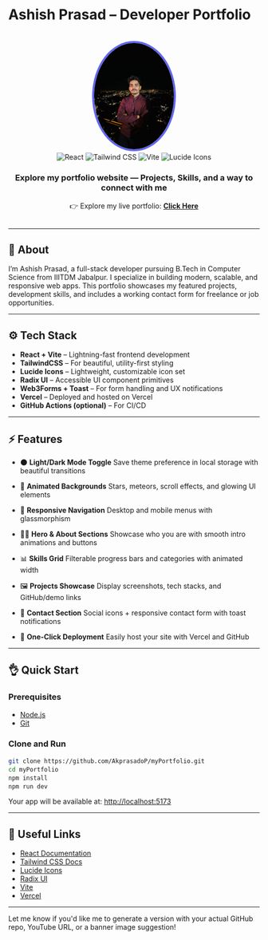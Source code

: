 #  Ashish Prasad – Developer Portfolio

<div align="center">
  <br />
  <a href="https://akprasad-portfolio.vercel.app/" target="_blank">
    <img src="./public/projects/profile.jpeg" alt="Ashish Prasad Portfolio Banner" width="160" style="border-radius: 50%; border: 4px solid #6366f1;" />
  </a>
  <br />
  <div>
    <img src="https://img.shields.io/badge/-React-61DAFB?style=for-the-badge&logo=react&logoColor=black" alt="React" />
    <img src="https://img.shields.io/badge/-TailwindCSS-06B6D4?style=for-the-badge&logo=tailwindcss" alt="Tailwind CSS" />
    <img src="https://img.shields.io/badge/-Vite-646CFF?style=for-the-badge&logo=vite&logoColor=white" alt="Vite" />
    <img src="https://img.shields.io/badge/-Lucide Icons-FD4D4D?style=for-the-badge&logo=lucide" alt="Lucide Icons" />
<!--     <img src="https://img.shields.io/badge/-Deployed-Vercel-black?style=for-the-badge&logo=vercel" alt="Vercel" /> -->
  </div>
  <h3 align="center">Explore my portfolio website — Projects, Skills, and a way to connect with me</h3>
<div align="center">
  👉 Explore my live portfolio: 
  <a href="https://akprasad-portfolio.vercel.app/" target="_blank"><b>Click Here</b></a>
</div>

  <br />
</div>

---

## 📌 About

I’m Ashish Prasad, a full-stack developer pursuing B.Tech in Computer Science from IIITDM Jabalpur. I specialize in building modern, scalable, and responsive web apps. This portfolio showcases my featured projects, development skills, and includes a working contact form for freelance or job opportunities.

---

## ⚙️ Tech Stack

- **React + Vite** – Lightning-fast frontend development
- **TailwindCSS** – For beautiful, utility-first styling
- **Lucide Icons** – Lightweight, customizable icon set
- **Radix UI** – Accessible UI component primitives
- **Web3Forms + Toast** – For form handling and UX notifications
- **Vercel** – Deployed and hosted on Vercel
- **GitHub Actions (optional)** – For CI/CD

---

## ⚡️ Features

- 🌑 **Light/Dark Mode Toggle**
  Save theme preference in local storage with beautiful transitions

- 💫 **Animated Backgrounds**
  Stars, meteors, scroll effects, and glowing UI elements

- 📱 **Responsive Navigation**
  Desktop and mobile menus with glassmorphism

- 👨‍💻 **Hero & About Sections**
  Showcase who you are with smooth intro animations and buttons

- 📊 **Skills Grid**
  Filterable progress bars and categories with animated width

- 🖼️ **Projects Showcase**
  Display screenshots, tech stacks, and GitHub/demo links

- 📩 **Contact Section**
  Social icons + responsive contact form with toast notifications

- 🚀 **One-Click Deployment**
  Easily host your site with Vercel and GitHub

---

## 👌 Quick Start

### Prerequisites

- [Node.js](https://nodejs.org/)
- [Git](https://git-scm.com/)

### Clone and Run

```bash
git clone https://github.com/AkprasadoP/myPortfolio.git
cd myPortfolio
npm install
npm run dev
```

Your app will be available at: [http://localhost:5173](http://localhost:5173)

---

## 🔗 Useful Links

- [React Documentation](https://reactjs.org/)
- [Tailwind CSS Docs](https://tailwindcss.com/)
- [Lucide Icons](https://lucide.dev/)
- [Radix UI](https://www.radix-ui.com/)
- [Vite](https://vitejs.dev/)
- [Vercel](https://vercel.com/)

---

Let me know if you'd like me to generate a version with your actual GitHub repo, YouTube URL, or a banner image suggestion!
